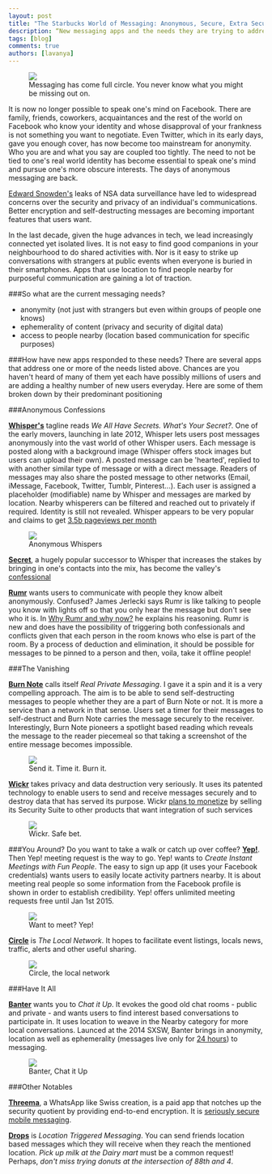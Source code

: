 ```yaml
---
layout: post
title: "The Starbucks World of Messaging: Anonymous, Secure, Extra Secure?"
description: “New messaging apps and the needs they are trying to address”
tags: [blog]
comments: true
authors: [lavanya]
---
```


<figure>
<img src="http://cdn.justshareapp.com/starbucks.jpg">
<figcaption>Messaging has come full circle. You never know what you might be missing out on.</figcaption>
</figure>

It is now no longer possible to speak one's mind on Facebook. There are family, friends, coworkers, acquaintances and the rest of the world on Facebook who know your identity and whose disapproval of your frankness is not something you want to negotiate. Even Twitter, which in its early days, gave you enough cover, has now become too mainstream for anonymity. Who you are and what you say are coupled too tightly. The need to not be tied to one's real world identity has become essential to speak one's mind and pursue one's more obscure interests. The days of anonymous messaging are back.

[Edward Snowden's](http://www.theguardian.com/media/2014/apr/14/guardian-washington-post-pulitzer-nsa-revelations) leaks of NSA data surveillance have led to widespread concerns over the security and privacy of an individual's communications. Better encryption and self-destructing messages are becoming important features that users want.

In the last decade, given the huge advances in tech, we lead increasingly connected yet isolated lives. It is not easy to find good companions in your neighbourhood to do shared activities with. Nor is it easy to strike up conversations with strangers at public events when everyone is buried in their smartphones. Apps that use location to find people nearby for purposeful communication are gaining a lot of traction.

###So what are the current messaging needs?
 - anonymity (not just with strangers but even within groups of people one knows)
 - ephemerality of content (privacy and security of digital data)
 - access to people nearby (location based communication for specific purposes)

###How have new apps responded to these needs?
There are several apps that address one or more of the needs listed above. Chances are you haven't heard of many of them yet each have possibly millions of users and are adding a healthy number of new users everyday. Here are some of them broken down by their predominant positioning

###Anonymous Confessions

[**Whisper's**](http://whisper.sh/) tagline reads *We All Have Secrets. What's Your Secret?*. One of the early movers, launching in late 2012, Whisper lets users post messages anonymously into the vast world of other Whisper users. Each message is posted along with a background image (Whisper offers stock images but users can upload their own). A posted message can be 'hearted', replied to with another similar type of message or with a direct message. Readers of messages may also share the posted message to other networks (Email, iMessage, Facebook, Twitter, Tumblr, Pinterest...). Each user is assigned a placeholder (modifiable) name by Whisper and messages are marked by location. Nearby whisperers can be filtered and reached out to privately if required. Identity is still not revealed. Whisper appears to be very popular and claims to get [3.5b pageviews per month](http://www.businessweek.com/articles/2014-03-06/confession-apps-whisper-secret-give-taste-of-online-anonymity)

<figure>
<img src="http://cdn.justshareapp.com/Whisper1_1.jpg">
<figcaption>Anonymous Whispers</figcaption>
</figure>

[**Secret**](http://secret.ly/), a hugely popular successor to Whisper that increases the stakes by bringing in one's contacts into the mix, has become the valley's [confessional](http://www.npr.org/blogs/alltechconsidered/2014/02/19/279671497/the-allure-of-anonymous-confessional-apps-secret-and-whisper
)

[**Rumr**](http://rumrapp.com/) wants users to communicate with people they know albeit anonymously. Confused? James Jerlecki says Rumr is like talking to people you know with lights off so that you only hear the message but don't see who it is. In [Why Rumr and why now?](https://medium.com/p/cd75269c23e3) he explains his reasoning. Rumr is new and does have the possibility of triggering both confessionals and conflicts given that each person in the room knows who else is part of the room. By a process of deduction and elimination, it should be possible for messages to be pinned to a person and then, voila, take it offline people!


###The Vanishing

[**Burn Note**](https://burnnote.com/) calls itself *Real Private Messaging*. I gave it a spin and it is a very compelling approach. The aim is to be able to send self-destructing messages to people whether they are a part of Burn Note or not. It is more a service than a network in that sense. Users set a timer for their messages to self-destruct and Burn Note carries the message securely to the receiver. Interestingly, Burn Note pioneers a spotlight based reading which reveals the message to the reader piecemeal so that taking a screenshot of the entire message becomes impossible.

<figure>
<img src="http://cdn.justshareapp.com/BurnNote2_1.jpg">
<figcaption>Send it. Time it. Burn it.</figcaption>
</figure>

[**Wickr**](https://www.mywickr.com/) takes privacy and data destruction very seriously. It uses its patented technology to enable users to send and receive messages securely and to destroy data that has served its purpose. Wickr [plans to monetize](http://techcrunch.com/2014/03/19/want-more-privacy-in-your-app-wickr-now-resells-its-encryption-and-self-destructing-technology/) by selling its Security Suite to other products that want integration of such services

<figure>
<img src="http://cdn.justshareapp.com/Wickr1_1.jpg">
<figcaption>Wickr. Safe bet.</figcaption>
</figure>

###You Around?
Do you want to take a walk or catch up over coffee? [**Yep!**](http://letsyep.com/en/). Then Yep! meeting request is the way to go. Yep! wants to *Create Instant Meetings with Fun People*. The easy to sign up app (it uses your Facebook credentials) wants users to easily locate activity partners nearby. It is about meeting real people so some information from the Facebook profile is shown in order to establish credibility. Yep! offers unlimited meeting requests free until Jan 1st 2015.

<figure>
<img src="http://cdn.justshareapp.com/Yep1_1.jpg">
<figcaption>Want to meet? Yep!</figcaption>
</figure>


[**Circle**](http://circleapp.com/) is *The Local Network*. It hopes to facilitate event listings, locals news, traffic, alerts and other useful sharing.

<figure>
<img src="http://cdn.justshareapp.com/Circle1_1.jpg">
<figcaption>Circle, the local network</figcaption>
</figure>



###Have It All

[**Banter**](http://banter.me/) wants you to *Chat it Up*. It evokes the good old chat rooms - public and private - and wants users to find interest based conversations to participate in. It uses location to weave in the Nearby category for more local conversations. Launced at the 2014 SXSW, Banter brings in anonymity, location as well as ephemerality (messages live only for [24 hours](http://techcrunch.com/2014/03/06/banter-debuts-an-anonymous-social-network-on-mobile-that-focuses-on-interests-not-confessions/)) to messaging.

<figure>
<img src="http://cdn.justshareapp.com/Banter1_1.jpg">
<figcaption>Banter, Chat it Up</figcaption>
</figure>

###Other Notables

[**Threema**](https://threema.ch/en/), a WhatsApp like Swiss creation, is a paid app that notches up the security quotient by providing end-to-end encryption. It is [seriously secure mobile messaging](https://threema.ch/en/howtouse.html).

[**Drops**](http://www.drops-app.com/) is *Location Triggered Messaging*. You can send friends location based messages which they will receive when they reach the mentioned location. *Pick up milk at the Dairy mart* must be a common request! Perhaps, *don't miss trying donuts at the intersection of 88th and 4*.
